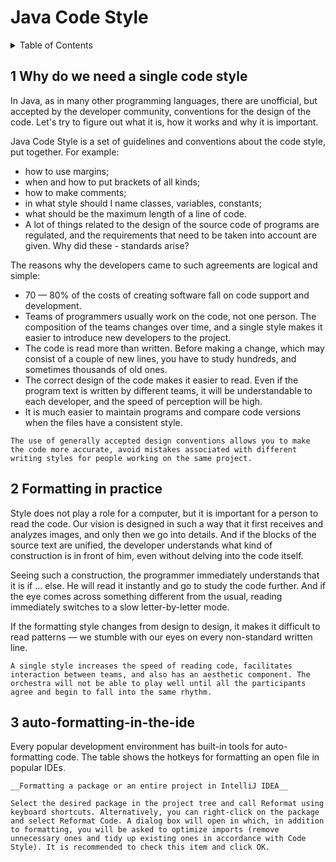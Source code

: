 # Java Code Style

<details markdown="1">
  <summary>Table of Contents</summary>

-   [1. Why do we need a single code style](#s1-why-do-we-need-a-single-code-style)
-   [2. Formatting in practice](#s2-formatting-in-practice)
-   [3. Auto-formatting in the IDE](#s3-auto-formatting-in-the-ide)
-   [4. Enabling rules in the IDE](#s4-enabling-rules-in-the-ide)
-   [5. Code Style in practice](#s5-code-style-in-practice)
    *   [5.1. The name of the file must match the name of the main class in it](#s5.1-the-name-of-the-file-must-match-the-name-of-the-main-class-in-it)
    *   [5.2. Names of classes and interfaces](#s5.2-names-of-classes-and-interfaces)
    *   [5.3. Names of methods](#s5.3-names-of-methods)
    *   [5.4. Names of variables](#s5.4-names-of-variables)
    *   [5.5. Names of constants](#s5.5-names-of-constants)
    *   [5.6. Do not use transliteration](#s5.6-do-not-use-transliteration)
    *   [5.7. Curly braces](#s5.7-curly-braces)

</details>

<a id="s1-why-do-we-need-a-single-code-style"></a>
<a id="1--why-do-we-need-a-single-code-style"></a>

<a id="why-do-we-need-a-single-code-style"></a>
## 1 Why do we need a single code style 

In Java, as in many other programming languages, there are unofficial, but accepted by the developer community, conventions for the design of the code. Let's try to figure out what it is, how it works and why it is important.

Java Code Style is a set of guidelines and conventions about the code style, put together. For example:

- how to use margins;
- when and how to put brackets of all kinds;
- how to make comments;
- in what style should I name classes, variables, constants;
- what should be the maximum length of a line of code.
- A lot of things related to the design of the source code of programs are regulated, and the requirements that need to be taken into account are given. Why did these - standards arise?

The reasons why the developers came to such agreements are logical and simple:

- 70 — 80% of the costs of creating software fall on code support and development.
- Teams of programmers usually work on the code, not one person. The composition of the teams changes over time, and a single style makes it easier to introduce new developers to the project.
- The code is read more than written. Before making a change, which may consist of a couple of new lines, you have to study hundreds, and sometimes thousands of old ones.
- The correct design of the code makes it easier to read. Even if the program text is written by different teams, it will be understandable to each developer, and the speed of perception will be high.
- It is much easier to maintain programs and compare code versions when the files have a consistent style.

```
The use of generally accepted design conventions allows you to make the code more accurate, avoid mistakes associated with different writing styles for people working on the same project.
```

<a id="s2-formatting-in-practice"></a>
<a id="2-formatting-in-practice"></a>

<a id="formatting-in-practice"></a>
## 2 Formatting in practice

Style does not play a role for a computer, but it is important for a person to read the code. Our vision is designed in such a way that it first receives and analyzes images, and only then we go into details. And if the blocks of the source text are unified, the developer understands what kind of construction is in front of him, even without delving into the code itself.

Seeing such a construction, the programmer immediately understands that it is if ... else. He will read it instantly and go to study the code further. And if the eye comes across something different from the usual, reading immediately switches to a slow letter-by-letter mode.

If the formatting style changes from design to design, it makes it difficult to read patterns — we stumble with our eyes on every non-standard written line.

```
A single style increases the speed of reading code, facilitates interaction between teams, and also has an aesthetic component. The orchestra will not be able to play well until all the participants agree and begin to fall into the same rhythm.
```


<a id="s2-auto-formatting-in-the-ide"></a>
<a id="2-auto-formatting-in-the-ide"></a>

<a id="auto-formatting-in-the-ide"></a>
## 3 auto-formatting-in-the-ide

Every popular development environment has built-in tools for auto-formatting code. The table shows the hotkeys for formatting an open file in popular IDEs.

```
__Formatting a package or an entire project in IntelliJ IDEA__

Select the desired package in the project tree and call Reformat using keyboard shortcuts. Alternatively, you can right-click on the package and select Reformat Code. A dialog box will open in which, in addition to formatting, you will be asked to optimize imports (remove unnecessary ones and tidy up existing ones in accordance with Code Style). It is recommended to check this item and click OK.
```

